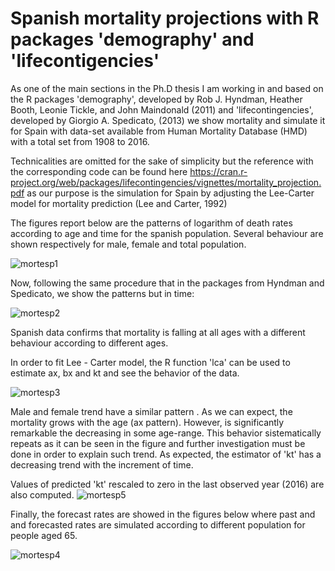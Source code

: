 # Spanish mortality projections with R packages 'demography' and 'lifecontigencies'

As one of the main sections in the Ph.D thesis I am working in and based on the R packages 'demography', developed by Rob J. Hyndman, Heather Booth, Leonie Tickle, and John Maindonald (2011)  and 'lifecontingencies', developed by Giorgio A. Spedicato, (2013) we show mortality and simulate it for Spain with data-set available from Human Mortality Database (HMD) with a total set from 1908 to 2016.

Technicalities are omitted for the sake of simplicity but the reference with the corresponding code can be found here 
https://cran.r-project.org/web/packages/lifecontingencies/vignettes/mortality_projection.pdf
as our purpose is the simulation for Spain by adjusting the Lee-Carter model for mortality prediction (Lee and Carter, 1992)

The figures report below are the patterns of logarithm of death rates according to age and time for the spanish population.
Several behaviour are shown respectively for male, female and total population.

![mortesp1](https://user-images.githubusercontent.com/45860181/52142482-0d624680-2659-11e9-993d-fb51fe0e343f.png)

Now, following the same procedure that in the packages from Hyndman and Spedicato, we show the patterns but in time:

![mortesp2](https://user-images.githubusercontent.com/45860181/52142831-1869a680-265a-11e9-8bf1-62849230b635.png)

Spanish data confirms that mortality is falling at all ages with a different behaviour according to different ages.

In order to fit Lee - Carter model, the R function 'lca' can be used to estimate ax, bx and kt and see the behavior of the data.

![mortesp3](https://user-images.githubusercontent.com/45860181/52143349-82368000-265b-11e9-8cf6-66d883d6ab87.png)

Male and female trend have a similar pattern . As we can expect, the mortality grows with the age (ax pattern). However, is significantly remarkable the decreasing in some age-range. This behavior sistematically repeats as it can be seen in the figure and further investigation must be done in order to explain such trend.
As expected, the estimator of 'kt' has a decreasing trend with the increment of time.

Values of predicted 'kt' rescaled to zero in the last observed year (2016) are also computed.
![mortesp5](https://user-images.githubusercontent.com/45860181/52143766-9dee5600-265c-11e9-9d95-3d91c0d4f6aa.png)

Finally, the forecast rates are showed in the figures below where past and and forecasted rates are simulated according to different population for people aged 65.

![mortesp4](https://user-images.githubusercontent.com/45860181/52143504-f40ec980-265b-11e9-970f-9d526a78e84a.png)
